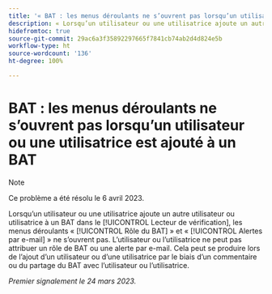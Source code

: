 ```yaml
---
title: '« BAT : les menus déroulants ne s’ouvrent pas lorsqu’un utilisateur ou une utilisatrice est ajouté à un BAT »'
description: « Lorsqu’un utilisateur ou une utilisatrice ajoute un autre utilisateur ou utilisatrice à un BAT dans le lecteur de vérification, les listes déroulantes Rôle du BAT et Alertes par e-mail ne s’ouvrent pas. L’utilisateur ou l’utilisatrice ne peut pas attribuer un rôle de BAT ou une alerte par e-mail. Cela peut se produire lors de l’ajout d’un utilisateur ou d’une utilisatrice par le biais d’un commentaire ou du partage du BAT avec l’utilisateur ou utilisatrice. »
hidefromtoc: true
source-git-commit: 29ac6a3f35892297665f7841cb74ab2d4d824e5b
workflow-type: ht
source-wordcount: '136'
ht-degree: 100%

---
```



# BAT : les menus déroulants ne s’ouvrent pas lorsqu’un utilisateur ou une utilisatrice est ajouté à un BAT

>[!NOTE]
>
>Ce problème a été résolu le 6 avril 2023.

<!--This article is on WF and WFP TOCs-->

Lorsqu’un utilisateur ou une utilisatrice ajoute un autre utilisateur ou utilisatrice à un BAT dans le [!UICONTROL Lecteur de vérification], les menus déroulants « [!UICONTROL Rôle du BAT] » et « [!UICONTROL Alertes par e-mail] » ne s’ouvrent pas. L’utilisateur ou l’utilisatrice ne peut pas attribuer un rôle de BAT ou une alerte par e-mail. Cela peut se produire lors de l’ajout d’un utilisateur ou d’une utilisatrice par le biais d’un commentaire ou du partage du BAT avec l’utilisateur ou l’utilisatrice.

_Premier signalement le 24 mars 2023._


